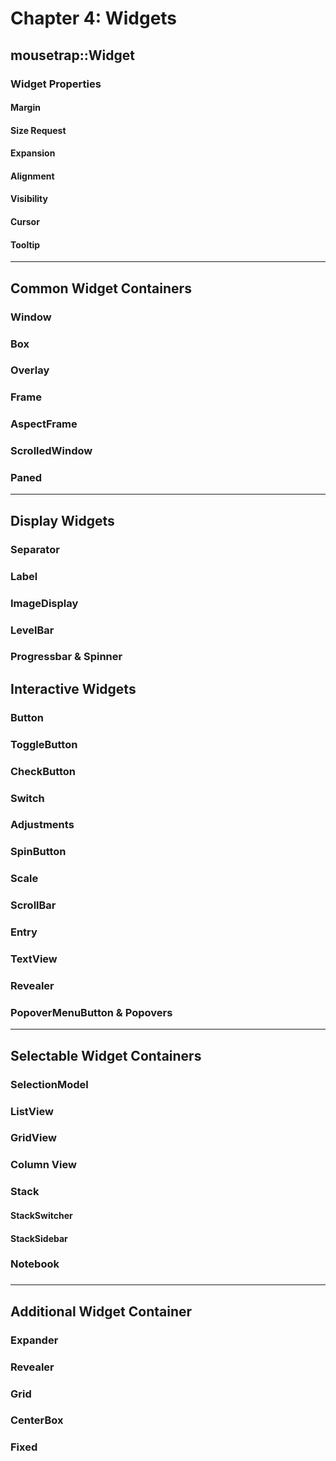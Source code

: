 # Chapter 4: Widgets

## mousetrap::Widget

### Widget Properties

#### Margin

#### Size Request

#### Expansion

#### Alignment

#### Visibility

#### Cursor

#### Tooltip

---

## Common Widget Containers

### Window

### Box

### Overlay

### Frame

### AspectFrame

### ScrolledWindow

### Paned

---

## Display Widgets

### Separator

### Label

### ImageDisplay

### LevelBar

### Progressbar & Spinner 

## Interactive Widgets

### Button

### ToggleButton

### CheckButton

### Switch

### Adjustments

### SpinButton

### Scale

### ScrollBar

### Entry

### TextView

### Revealer

### PopoverMenuButton & Popovers

---

## Selectable Widget Containers

### SelectionModel

### ListView

### GridView

### Column View

### Stack

#### StackSwitcher

#### StackSidebar

### Notebook

### 

---

## Additional Widget Container

### Expander

### Revealer

### Grid

### CenterBox

### Fixed



